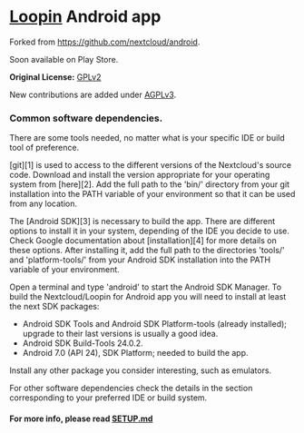 # [Loopin](https://loopin.cloud) Android app

Forked from https://github.com/nextcloud/android.

Soon available on Play Store.

**Original License:** [GPLv2](https://github.com/nextcloud/android/blob/master/LICENSE.txt)

New contributions are added under [AGPLv3](https://www.gnu.org/licenses/agpl.txt).

### Common software dependencies.

There are some tools needed, no matter what is your specific IDE or build tool of preference.

[git][1] is used to access to the different versions of the Nextcloud's source code. Download and install the version appropriate for your operating system from [here][2]. Add the full path to the 'bin/' directory from your git installation into the PATH variable of your environment so that it can be used from any location.

The [Android SDK][3] is necessary to build the app. There are different options to install it in your system, depending of the IDE you decide to use. Check Google documentation about [installation][4] for more details on these options. After installing it, add the full path to the directories 'tools/' and 'platform-tools/' from your Android SDK installation into the PATH variable of your environment.

Open a terminal and type 'android' to start the Android SDK Manager. To build the Nextcloud/Loopin for Android app you will need to install at least the next SDK packages:

* Android SDK Tools and Android SDK Platform-tools (already installed); upgrade to their last versions is usually a good idea.
* Android SDK Build-Tools 24.0.2.
* Android 7.0 (API 24), SDK Platform; needed to build the app.

Install any other package you consider interesting, such as emulators.

For other software dependencies check the details in the section corresponding to your preferred IDE or build system.

#### For more info, please read [SETUP.md](https://github.com/LoopinCloud/android-client/blob/master/SETUP.md)

